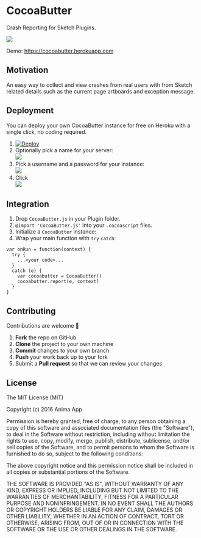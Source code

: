 # CocoaButter
Crash Reporting for Sketch Plugins.

![](https://cl.ly/1b0H2i3z163D/ezgif-1564281746.gif)

Demo: https://cocoabutter.herokuapp.com

## Motivation

An easy way to collect and view crashes from real users with from Sketch related details such as the current page artboards and exception message.

## Deployment
You can deploy your own CocoaButter instance for free on Heroku with a single click, no coding required.

1. [![Deploy](https://www.herokucdn.com/deploy/button.png)](https://heroku.com/deploy)
2. Optionally pick a name for your server:  
<kbd>![](https://cl.ly/452x3b1z193G/Screen%20Shot%202016-10-01%20at%209.06.38%20AM.png)</kbd>
3. Pick a username and a password for your instance:  
<kbd>![](https://cl.ly/2F2K2b2f3e1Y/Screen%20Shot%202016-10-01%20at%209.06.30%20AM.png)</kbd>
4. Click  
<kbd>![](https://cl.ly/1U2d0V2p2g2q/Screen%20Shot%202016-10-01%20at%209.59.05%20AM.png)</kbd>

## Integration

1. Drop `CocoaButter.js` in your Plugin folder.
2. ```@import 'CocoaButter.js'``` into your `.cocoascript` files.
4. Initialize a `CocoaButter` instance:
3. Wrap your main function with `try` `catch`:
```
var onRun = function(context) {
  try {
    ...<your code>...
  }
  catch (e) {
    var cocoabutter = CocoaButter()
    cocoabutter.report(e, context)
  }
}
```

## Contributing

Contributions are welcome 🎉

 1. **Fork** the repo on GitHub
 2. **Clone** the project to your own machine
 3. **Commit** changes to your own branch
 4. **Push** your work back up to your fork
 5. Submit a **Pull request** so that we can review your changes

## License

The MIT License (MIT)

Copyright (c) 2016 Anima App

Permission is hereby granted, free of charge, to any person obtaining a copy
of this software and associated documentation files (the "Software"), to deal
in the Software without restriction, including without limitation the rights
to use, copy, modify, merge, publish, distribute, sublicense, and/or sell
copies of the Software, and to permit persons to whom the Software is
furnished to do so, subject to the following conditions:

The above copyright notice and this permission notice shall be included in
all copies or substantial portions of the Software.

THE SOFTWARE IS PROVIDED "AS IS", WITHOUT WARRANTY OF ANY KIND, EXPRESS OR
IMPLIED, INCLUDING BUT NOT LIMITED TO THE WARRANTIES OF MERCHANTABILITY,
FITNESS FOR A PARTICULAR PURPOSE AND NONINFRINGEMENT.  IN NO EVENT SHALL THE
AUTHORS OR COPYRIGHT HOLDERS BE LIABLE FOR ANY CLAIM, DAMAGES OR OTHER
LIABILITY, WHETHER IN AN ACTION OF CONTRACT, TORT OR OTHERWISE, ARISING FROM,
OUT OF OR IN CONNECTION WITH THE SOFTWARE OR THE USE OR OTHER DEALINGS IN
THE SOFTWARE.
